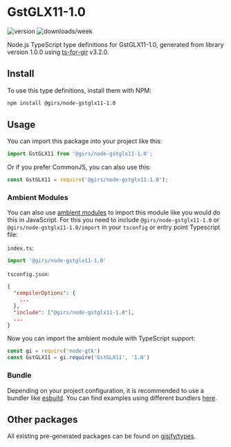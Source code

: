 
# GstGLX11-1.0

![version](https://img.shields.io/npm/v/@girs/node-gstglx11-1.0)
![downloads/week](https://img.shields.io/npm/dw/@girs/node-gstglx11-1.0)


Node.js TypeScript type definitions for GstGLX11-1.0, generated from library version 1.0.0 using [ts-for-gir](https://github.com/gjsify/ts-for-gir) v3.2.0.


## Install

To use this type definitions, install them with NPM:
```bash
npm install @girs/node-gstglx11-1.0
```

## Usage

You can import this package into your project like this:
```ts
import GstGLX11 from '@girs/node-gstglx11-1.0';
```

Or if you prefer CommonJS, you can also use this:
```ts
const GstGLX11 = require('@girs/node-gstglx11-1.0');
```

### Ambient Modules

You can also use [ambient modules](https://github.com/gjsify/ts-for-gir/tree/main/packages/cli#ambient-modules) to import this module like you would do this in JavaScript.
For this you need to include `@girs/node-gstglx11-1.0` or `@girs/node-gstglx11-1.0/import` in your `tsconfig` or entry point Typescript file:

`index.ts`:
```ts
import '@girs/node-gstglx11-1.0'
```

`tsconfig.json`:
```json
{
  "compilerOptions": {
    ...
  },
  "include": ["@girs/node-gstglx11-1.0"],
  ...
}
```

Now you can import the ambient module with TypeScript support: 

```ts
const gi = require('node-gtk')
const GstGLX11 = gi.require('GstGLX11', '1.0')
```


### Bundle

Depending on your project configuration, it is recommended to use a bundler like [esbuild](https://esbuild.github.io/). You can find examples using different bundlers [here](https://github.com/gjsify/ts-for-gir/tree/main/examples).

## Other packages

All existing pre-generated packages can be found on [gjsify/types](https://github.com/gjsify/types).

